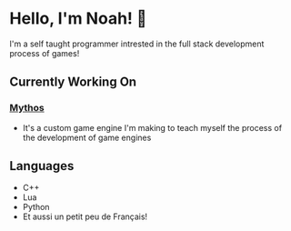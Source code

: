 # Hello, I'm Noah! :wave:
I'm a self taught programmer intrested in the full stack development process of games!

## Currently Working On
### [Mythos](https://github.com/WarEagle451/Mythos)
- It's a custom game engine I'm making to teach myself the process of the development of game engines

## Languages
- C++
- Lua
- Python
- Et aussi un petit peu de Français!
